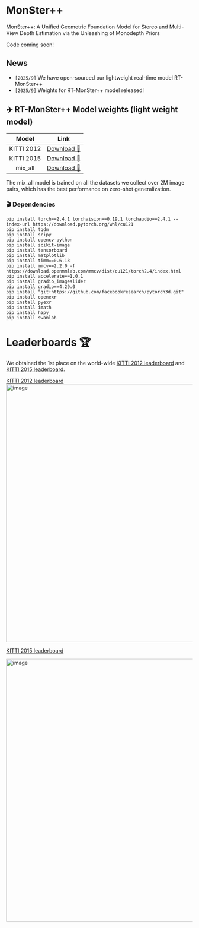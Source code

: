 # MonSter++
MonSter++: A Unified Geometric Foundation Model for Stereo and Multi-View Depth Estimation via the Unleashing of Monodepth Priors

Code coming soon!
## News 
- `[2025/9]` We have open-sourced our lightweight real-time model RT-MonSter++
- `[2025/9]` Weights for RT-MonSter++ model released! 

## ✈️ RT-MonSter++ Model weights (light weight model)

| Model      |                                               Link                                                |
|:----:|:-------------------------------------------------------------------------------------------------:|
| KITTI 2012| [Download 🤗](https://huggingface.co/cjd24/MonSter-plusplus/resolve/main/KITTI_2012.pth?download=true) |
| KITTI 2015 | [Download 🤗](https://huggingface.co/cjd24/MonSter-plusplus/resolve/main/KITTI_2015.pth?download=true)|
|mix_all | [Download 🤗](https://huggingface.co/cjd24/MonSter-plusplus/resolve/main/Zero_shot.pth?download=true)|

The mix_all model is trained on all the datasets we collect over 2M image pairs, which has the best performance on zero-shot generalization.

### 🎬 Dependencies

```Shell
pip install torch==2.4.1 torchvision==0.19.1 torchaudio==2.4.1 --index-url https://download.pytorch.org/whl/cu121
pip install tqdm
pip install scipy
pip install opencv-python
pip install scikit-image
pip install tensorboard
pip install matplotlib 
pip install timm==0.6.13
pip install mmcv==2.2.0 -f https://download.openmmlab.com/mmcv/dist/cu121/torch2.4/index.html
pip install accelerate==1.0.1
pip install gradio_imageslider
pip install gradio==4.29.0
pip install "git+https://github.com/facebookresearch/pytorch3d.git"
pip install openexr
pip install pyexr
pip install imath
pip install h5py
pip install swanlab

```

# Leaderboards 🏆
We obtained the 1st place on the world-wide [KITTI 2012 leaderboard](https://www.cvlibs.net/datasets/kitti/eval_stereo_flow.php?benchmark=stereo) and [KITTI 2015 leaderboard](https://www.cvlibs.net/datasets/kitti/eval_scene_flow.php?benchmark=stereo).

[KITTI 2012 leaderboard](https://www.cvlibs.net/datasets/kitti/eval_stereo_flow.php?benchmark=stereo)
<img width="1221" height="696" alt="image" src="https://github.com/user-attachments/assets/886445d2-c9c2-4148-9bd2-599e62802e96" />

[KITTI 2015 leaderboard](https://www.cvlibs.net/datasets/kitti/eval_scene_flow.php?benchmark=stereo)

<img width="1205" height="709" alt="image" src="https://github.com/user-attachments/assets/161d5344-0a10-4e93-9aa4-ea99f9bfb349" />
 


